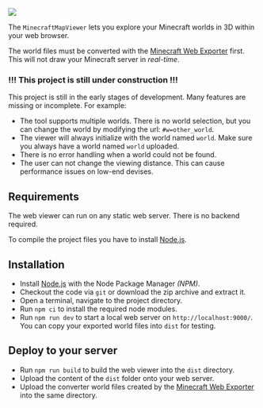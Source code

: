 ![](images/minecraft-web-viewer.png)

The `MinecraftMapViewer` lets you explore your Minecraft worlds in 3D within your web browser. 

The world files must be converted with the [Minecraft Web Exporter](https://github.com/Arcus92/MinecraftWebExporter) first. This will not draw your Minecraft server in *real-time*.

### !!! This project is still under construction !!!

This project is still in the early stages of development. Many features are missing or incomplete. For example:
- The tool supports multiple worlds. There is no world selection, but you can change the world by modifying the url: `#w=other_world`. 
- The viewer will always initialize with the world named `world`. Make sure you always have a world named `world` uploaded.
- There is no error handling when a world could not be found.
- The user can not change the viewing distance. This can cause performance issues on low-end devises.

## Requirements

The web viewer can run on any static web server. There is no backend required. 

To compile the project files you have to install [Node.js](https://nodejs.org/).

## Installation

- Install [Node.js](https://nodejs.org/) with the Node Package Manager *(NPM)*.
- Checkout the code via `git` or download the zip archive and extract it.
- Open a terminal, navigate to the project directory. 
- Run `npm ci` to install the required node modules.
- Run `npm run dev` to start a local web server on `http://localhost:9000/`. You can copy your exported world files into `dist` for testing. 


## Deploy to your server

- Run `npm run build` to build the web viewer into the `dist` directory.
- Upload the content of the `dist` folder onto your web server.
- Upload the converter world files created by the [Minecraft Web Exporter](https://github.com/Arcus92/MinecraftWebExporter) into the same directory.

